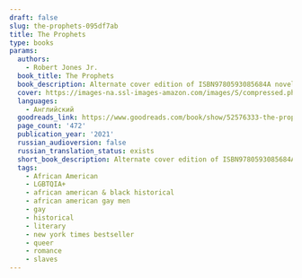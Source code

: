 ```yaml
---
draft: false
slug: the-prophets-095df7ab
title: The Prophets
type: books
params:
  authors:
    - Robert Jones Jr.
  book_title: The Prophets
  book_description: Alternate cover edition of ISBN9780593085684A novel about the forbidden union between two enslaved young men on a Deep South plantation, the refuge they find in each other, and a betrayal that threatens their existence.Isaiah was Samuel’s and Samuel was Isaiah’s. That was the way it was since the beginning, and the way it was to be until the end. In the barn they tended to the animals, but also to each other, transforming the hollowed-out shed into a place of human refuge, a source of intimacy and hope in a world ruled by vicious masters. But when an older man—a fellow slave—seeks to gain favor by preaching the master’s gospel on the plantation, the enslaved begin to turn on their own. Isaiah and Samuel’s love, which was once so simple, is seen as sinful and a clear danger to the plantation’s harmony.With a lyricism reminiscent of Toni Morrison, Robert Jones, Jr. fiercely summons the voices of slaver and the enslaved alike to tell the story of these two men; from Amos the preacher to the calculating slave-master himself to the long line of women that surround them, women who have carried the soul of the plantation on their shoulders. As tensions build and the weight of centuries—of ancestors and future generations to come—culminate in a climactic reckoning, The Prophets masterfully reveals the pain and suffering of inheritance, but is also shot through with hope, beauty, and truth, portraying the enormous, heroic power of love.
  cover: https://images-na.ssl-images-amazon.com/images/S/compressed.photo.goodreads.com/books/1584823829i/52576333.jpg
  languages:
    - Английский
  goodreads_link: https://www.goodreads.com/book/show/52576333-the-prophets
  page_count: '472'
  publication_year: '2021'
  russian_audioversion: false
  russian_translation_status: exists
  short_book_description: Alternate cover edition of ISBN9780593085684A novel about the forbidden union between two enslaved young men on a Deep South plantation, the refuge they find in each other, and a betrayal that...
  tags:
    - African American
    - LGBTQIA+
    - african american & black historical
    - african american gay men
    - gay
    - historical
    - literary
    - new york times bestseller
    - queer
    - romance
    - slaves
---
```


